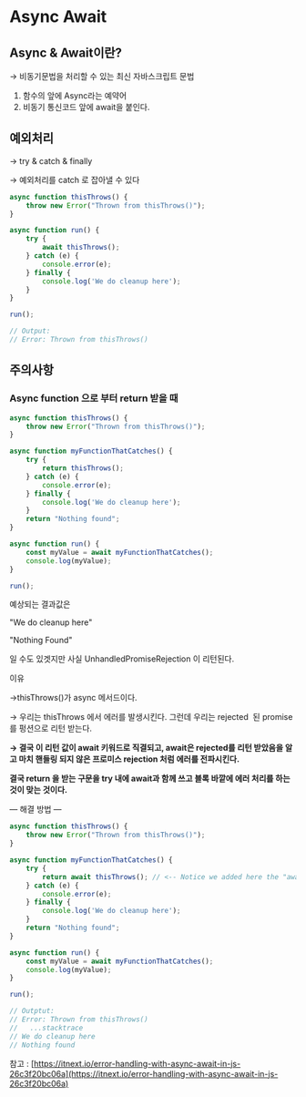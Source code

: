 # Async Await

## Async & Await이란?

→ 비동기문법을 처리할 수 있는 최신 자바스크립트 문법

1. 함수의 앞에 Async라는 예약어
2. 비동기 통신코드 앞에 await을 붙인다. 

## 예외처리

→ try & catch & finally

→ 예외처리를 catch 로 잡아낼 수 있다

```jsx
async function thisThrows() {
    throw new Error("Thrown from thisThrows()");
}

async function run() {
    try {
        await thisThrows();
    } catch (e) {
        console.error(e);
    } finally {
        console.log('We do cleanup here');
    }
}

run();

// Output:
// Error: Thrown from thisThrows()
```

## 주의사항

### Async function 으로 부터 return 받을 때

```jsx
async function thisThrows() {
    throw new Error("Thrown from thisThrows()");
}

async function myFunctionThatCatches() {
    try {
        return thisThrows();
    } catch (e) {
        console.error(e);
    } finally {
        console.log('We do cleanup here');
    }
    return "Nothing found";
}

async function run() {
    const myValue = await myFunctionThatCatches();
    console.log(myValue);
}

run();
```

예상되는 결과값은 

"We do cleanup here"

"Nothing Found"

일 수도 있겟지만 사실 UnhandledPromiseRejection 이 리턴된다.

이유

→thisThrows()가 async 메서드이다.

→ 우리는 thisThrows 에서  에러를 발생시킨다. 그런데 우리는 rejected  된 promise 를 펑션으로 리턴 받는다.  

**→ 결국 이 리턴 값이 await 키워드로 직결되고,  await은 rejected를 리턴 받았음을 알고 마치 핸들링 되지 않은 프로미스 rejection 처럼 에러를 전파시킨다.** 

**결국 return 을 받는 구문을 try 내에 await과 함께 쓰고 블록 바깥에 에러 처리를 하는 것이 맞는 것이다.**

— 해결 방법 —

```jsx
async function thisThrows() {
    throw new Error("Thrown from thisThrows()");
}

async function myFunctionThatCatches() {
    try {
        return await thisThrows(); // <-- Notice we added here the "await" keyword.
    } catch (e) {
        console.error(e);
    } finally {
        console.log('We do cleanup here');
    }
    return "Nothing found";
}

async function run() {
    const myValue = await myFunctionThatCatches();
    console.log(myValue);
}

run();

// Outptut:
// Error: Thrown from thisThrows()
//   ...stacktrace
// We do cleanup here
// Nothing found
```

참고 : [https://itnext.io/error-handling-with-async-await-in-js-26c3f20bc06a](https://itnext.io/error-handling-with-async-await-in-js-26c3f20bc06a)